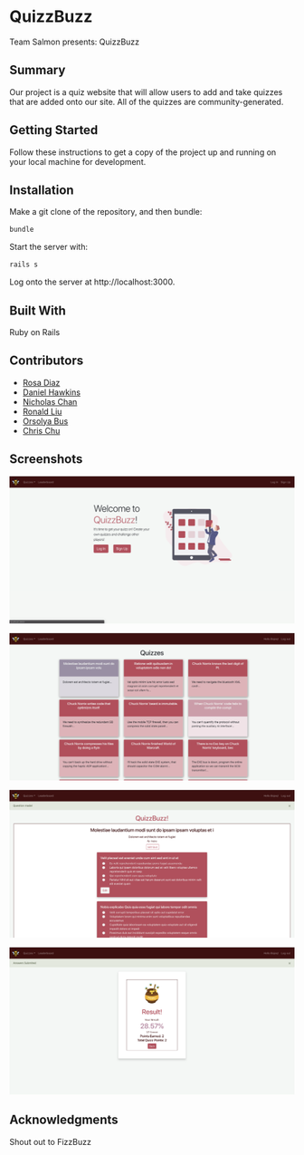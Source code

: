 # QuizzBuzz

Team Salmon presents: QuizzBuzz


## Summary

Our project is a quiz website that will allow users to add and take quizzes that are added onto our site. All of the quizzes are community-generated. 

## Getting Started

Follow these instructions to get a copy of the project up and running on your local machine for development.

## Installation

Make a git clone of the repository, and then bundle:

```bash
bundle
```

Start the server with: 
```bash
rails s
```

Log onto the server at http://localhost:3000.


## Built With

Ruby on Rails 

## Contributors

- [Rosa Diaz](https://github.com/rosadiaz)
- [Daniel Hawkins](https://github.com/dockhands)
- [Nicholas Chan](https://github.com/LeoBotti)
- [Ronald Liu](https://github.com/rkkl1337)
- [Orsolya Bus](https://github.com/orsolyabus)
- [Chris Chu](https://github.com/chrischu5)

## Screenshots

![Home Landing Page](./app/assets/images/Screen1.png)

![Quizzes Index Page](./app/assets/images/Screen2.png)

![Quiz Show](./app/assets/images/Screen4.png)

![Quiz Results Show](./app/assets/images/Screen5.png)

## Acknowledgments

Shout out to FizzBuzz

